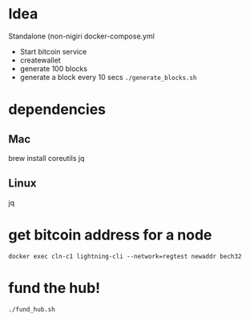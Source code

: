 # Idea

Standalone (non-nigiri docker-compose.yml

- Start bitcoin service
- createwallet
- generate 100 blocks
- generate a block every 10 secs `./generate_blocks.sh`

# dependencies

## Mac
brew install coreutils jq

## Linux

jq


# get bitcoin address for a node

`docker exec cln-c1 lightning-cli --network=regtest newaddr bech32`

# fund the hub!

`./fund_hub.sh`